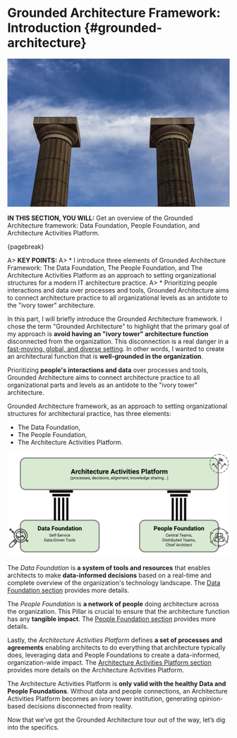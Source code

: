 

# Grounded Architecture Framework: Introduction {#grounded-architecture}

![image by ichigo121212 from pixabay](assets/images/iStock-1767471664.jpg)

**IN THIS SECTION, YOU WILL:** Get an overview of the Grounded Architecture framework: Data Foundation, People Foundation, and Architecture Activities Platform.

{pagebreak}

A> **KEY POINTS:**
A> * I introduce three elements of Grounded Architecture Framework: The Data Foundation, The People Foundation, and The Architecture Activities Platform as an approach to setting organizational structures for a modern IT architecture practice.
A> * Prioritizing people interactions and data over processes and tools, Grounded Architecture aims to connect architecture practice to all organizational levels as an antidote to the "ivory tower" architecture.

In this part, I will briefly introduce the Grounded Architecture framework. I chose the term "Grounded Architecture" to highlight that the primary goal of my approach is **avoid having an "ivory tower" architecture function** disconnected from the organization. This disconnection is a real danger in a [fast-moving, global, and diverse setting](#context). In other words, I wanted to create an architectural function that is **well-grounded in the organization**.

Prioritizing **people's interactions and data** over processes and tools, Grounded Architecture aims to connect architecture practice to all organizational parts and levels as an antidote to the "ivory tower" architecture.

Grounded Architecture framework, as an approach to setting organizational structures for architectural practice, has three elements:

* The Data Foundation,
* The People Foundation,
* The Architecture Activities Platform.

![Figure 1: The Grounded Architecture framework.](assets/images/model.png)

The *Data Foundation* is **a system of tools and resources** that enables architects to make **data-informed decisions** based on a real-time and complete overview of the organization's technology landscape. The [Data Foundation section](#data) provides more details.

The *People Foundation* is **a network of people** doing architecture across the organization. This Pillar is crucial to ensure that the architecture function has any **tangible impact**. The [People Foundation section](#people) provides more details.

Lastly, the *Architecture Activities Platform* defines **a set of processes and agreements** enabling architects to do everything that architecture typically does, leveraging data and People Foundations to create a data-informed, organization-wide impact. The [Architecture Activities Platform section](#activities) provides more details on the Architecture Activities Platform.

The Architecture Activities Platform is **only valid with the healthy Data and People Foundations**. Without data and people connections, an Architecture Activities Platform becomes an ivory tower institution, generating opinion-based decisions disconnected from reality.

Now that we’ve got the Grounded Architecture tour out of the way, let’s dig into the specifics.

